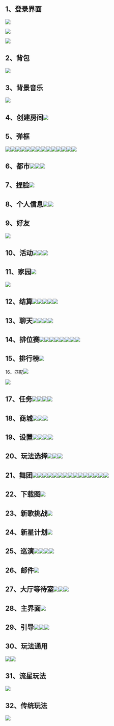 

## 1、登录界面
![](https://cdn.nlark.com/yuque/0/2024/png/43385223/1712915916542-bf12f1e9-f661-4c0f-b167-a13c486ec709.png)

![](https://cdn.nlark.com/yuque/0/2024/png/43385223/1712915924122-06616d79-6c3a-4079-96a2-8c96a5bca4e5.png)

![](https://cdn.nlark.com/yuque/0/2024/png/43385223/1712915931982-b2951c0c-71b0-427c-96d9-ebde928bf9e9.png)

## 2、背包
![](https://cdn.nlark.com/yuque/0/2024/png/43385223/1712915956750-2a6d969d-7ed0-4072-8547-27ffce22073e.png)

## 3、背景音乐
![](https://cdn.nlark.com/yuque/0/2024/png/43385223/1712915981922-20e8283e-a9a2-47c2-ae3d-8e7cb29c3910.png)

## 4、创建房间![](https://cdn.nlark.com/yuque/0/2024/png/43385223/1712915982268-82a9ef5a-1980-4187-9238-7b13dcc6faaf.png)
## 5、弹框
![](https://cdn.nlark.com/yuque/0/2024/png/43385223/1712916064646-226c86a3-2b21-47a3-86a0-e2965d27b780.png)![](https://cdn.nlark.com/yuque/0/2024/png/43385223/1712916064619-4204115b-b4ed-4c9c-9339-70097384198f.png)![](https://cdn.nlark.com/yuque/0/2024/png/43385223/1712916064791-7d0ec525-0b66-4860-ae2a-35c6b63f369d.png)![](https://cdn.nlark.com/yuque/0/2024/png/43385223/1712916064744-68e81287-e109-4687-8221-d4a0f62f5b1e.png)![](https://cdn.nlark.com/yuque/0/2024/png/43385223/1712916064855-d233527b-2051-49fd-9cca-868860f3d68a.png)![](https://cdn.nlark.com/yuque/0/2024/png/43385223/1712916065654-bf7e7cd6-c951-4d7e-8637-24102e923998.png)![](https://cdn.nlark.com/yuque/0/2024/png/43385223/1712916065501-efc9bb98-dc8e-4403-8287-812c4b0ab902.png)![](https://cdn.nlark.com/yuque/0/2024/png/43385223/1712916065782-28f87f68-9a69-45e8-be7a-77105e40f9b7.png)![](https://cdn.nlark.com/yuque/0/2024/png/43385223/1712916065801-72b7ed32-6dc9-4a4b-9e4d-197a15e1a1b1.png)![](https://cdn.nlark.com/yuque/0/2024/png/43385223/1712916066139-db40324b-b5a1-4c2b-9ead-729594948d88.png)![](https://cdn.nlark.com/yuque/0/2024/png/43385223/1712916066314-247259f1-5a86-404f-a668-1b4f8296a1b6.png)![](https://cdn.nlark.com/yuque/0/2024/png/43385223/1712916066688-7b306049-ae10-4b02-a6ab-fc8fa325ce51.png)![](https://cdn.nlark.com/yuque/0/2024/png/43385223/1712916067203-9a4b625d-f69d-4b52-8c27-ab850925998e.png)![](https://cdn.nlark.com/yuque/0/2024/png/43385223/1712916066888-3cbdf6ca-1161-4f53-bffc-afa52f61f17e.png)

## 6、都市![](https://cdn.nlark.com/yuque/0/2024/png/43385223/1712916067663-cdebbb6f-3c8e-4cae-8188-8f7b605a6f7b.png)![](https://cdn.nlark.com/yuque/0/2024/png/43385223/1712916067903-653e7d12-c093-4f25-9dab-372049508300.png)![](https://cdn.nlark.com/yuque/0/2024/png/43385223/1712916067666-599f80fd-2ebb-4de5-a896-3d49b5971501.png)
## 7、捏脸![](https://cdn.nlark.com/yuque/0/2024/png/43385223/1712916068438-fcd4888d-0b25-4cde-ab8c-535344b35bad.png)
## 8、个人信息![](https://cdn.nlark.com/yuque/0/2024/png/43385223/1712916068231-22872996-c67d-4fc8-a0aa-5a04393d5bc4.png)![](https://cdn.nlark.com/yuque/0/2024/png/43385223/1712916068630-882611be-f456-4b0b-ab04-b2f48af1a9ac.png)
## 9、好友
![](https://cdn.nlark.com/yuque/0/2024/png/43385223/1712916096046-6de41f23-3969-4b5c-a83f-f5dd06c1f6f9.png)

## 10、活动![](https://cdn.nlark.com/yuque/0/2024/png/43385223/1712916096194-d0f5a3d3-edc1-4b36-ad3a-3bfd84c5f2e0.png)![](https://cdn.nlark.com/yuque/0/2024/png/43385223/1712916096435-4d25954e-bdab-4393-94ef-bad652a63f06.png)![](https://cdn.nlark.com/yuque/0/2024/png/43385223/1712916096885-aeeec37d-96d1-4c41-a54d-7551cc7b6495.png)
## 11、家园![](https://cdn.nlark.com/yuque/0/2024/png/43385223/1712916096488-79606120-44af-44f6-94ef-e76447cf1661.png)
![](https://cdn.nlark.com/yuque/0/2024/png/43385223/1712916097738-ffb8e84d-5645-4bdc-b872-408162240a46.png)

## 12、结算![](https://cdn.nlark.com/yuque/0/2024/png/43385223/1712916097950-17d0eb92-460b-4770-a5af-190a28496bb3.png)![](https://cdn.nlark.com/yuque/0/2024/png/43385223/1712916097911-89677daf-cc8f-4047-9052-f9c21d01ef00.png)![](https://cdn.nlark.com/yuque/0/2024/png/43385223/1712916097963-a3f3bf0f-efdb-4534-ba3a-920d4ff8f8c7.png)![](https://cdn.nlark.com/yuque/0/2024/png/43385223/1712916098452-b07c2e9a-0ac0-46f9-b877-523ea31e9074.png)![](https://cdn.nlark.com/yuque/0/2024/png/43385223/1712916098999-2c1b5f99-714e-4009-8103-20bac5673ba9.png)
## 13、聊天![](https://cdn.nlark.com/yuque/0/2024/png/43385223/1712916098959-64dab736-1ea3-41f3-9012-9bc259af7fcd.png)![](https://cdn.nlark.com/yuque/0/2024/png/43385223/1712916098936-2603fa40-e182-4e5d-a124-27aafbbdefb0.png)![](https://cdn.nlark.com/yuque/0/2024/png/43385223/1712916099057-1fcf2d3b-b0ce-4114-a6df-baefdfdce066.png)![](https://cdn.nlark.com/yuque/0/2024/png/43385223/1712916099507-ca352ec9-6bbb-4037-b1a2-81d9a8948c58.png)
## 14、排位赛![](https://cdn.nlark.com/yuque/0/2024/png/43385223/1712916100495-4544255e-f8ca-4621-a4b7-8efbe18e441f.png)![](https://cdn.nlark.com/yuque/0/2024/png/43385223/1712916100184-67919e94-dcd3-4d27-a264-72e8fb79d79a.png)![](https://cdn.nlark.com/yuque/0/2024/png/43385223/1712916100192-3ae9b8bf-4085-49e1-bf00-d57b9c42dc04.png)![](https://cdn.nlark.com/yuque/0/2024/png/43385223/1712916100657-ecf9fa18-2f88-49c9-96f8-5ce8d654d527.png)![](https://cdn.nlark.com/yuque/0/2024/png/43385223/1712916100730-ce7e9f8b-9992-4e07-b267-75e20a0b052b.png)![](https://cdn.nlark.com/yuque/0/2024/png/43385223/1712916101145-f44e959d-f3b7-4efc-927d-8de8a66b7b6d.png)![](https://cdn.nlark.com/yuque/0/2024/png/43385223/1712916101205-f644a08f-5496-4015-aa6b-bd5a9d652e3d.png)![](https://cdn.nlark.com/yuque/0/2024/png/43385223/1712916101369-b8c22206-2195-40a7-a1cd-4bbebd9c3232.png)
## 15、排行榜![](https://cdn.nlark.com/yuque/0/2024/png/43385223/1712916101874-9fcc9835-8e7c-4037-8d4c-cf9ab5729abd.png)
16、匹配![](https://cdn.nlark.com/yuque/0/2024/png/43385223/1712916101897-e33786f1-19b3-410f-abb5-eb1b281c5c6d.png)

![](https://cdn.nlark.com/yuque/0/2024/png/43385223/1712916102415-6762005c-284e-4576-b0f5-40b97eb74d45.png)

## 17、任务![](https://cdn.nlark.com/yuque/0/2024/png/43385223/1712916102347-199f25c3-8272-4b30-8a3a-21f8020f4acd.png)![](https://cdn.nlark.com/yuque/0/2024/png/43385223/1712916102558-6d0f2d5f-2464-4a2e-89c8-1da6da30a0bd.png)![](https://cdn.nlark.com/yuque/0/2024/png/43385223/1712916102938-5751d61f-1907-419c-938d-41e37ff82ec7.png)![](https://cdn.nlark.com/yuque/0/2024/png/43385223/1712916102810-97f4a4cf-1eb0-4d2d-8245-de5c8c0f98bb.png)
## 18、商城![](https://cdn.nlark.com/yuque/0/2024/png/43385223/1712916103272-669224e4-081e-455c-ba8e-f5e40aa93f0e.png)![](https://cdn.nlark.com/yuque/0/2024/png/43385223/1712916103490-696e97b5-a060-4e1f-993a-aa58759ac0c2.png)![](https://cdn.nlark.com/yuque/0/2024/png/43385223/1712916103501-1a185c17-c9dd-420e-825c-f8e7e7a3fac9.png)
## 19、设置![](https://cdn.nlark.com/yuque/0/2024/png/43385223/1712916103909-8d86f757-528e-445a-8669-6617ef94027b.png)![](https://cdn.nlark.com/yuque/0/2024/png/43385223/1712916104137-1373d317-1ea1-4e7f-9e74-9d6691a3760e.png)![](https://cdn.nlark.com/yuque/0/2024/png/43385223/1712916104304-2d1a24cb-da23-402e-b37e-31e18625caf6.png)![](https://cdn.nlark.com/yuque/0/2024/png/43385223/1712916104658-dd63987d-6f56-49ff-aa95-532d57d5d1ee.png)
## 20、玩法选择![](https://cdn.nlark.com/yuque/0/2024/png/43385223/1712916104573-1629a12c-a46e-4b51-8052-c7595a14e89f.png)![](https://cdn.nlark.com/yuque/0/2024/png/43385223/1712916105211-b3026f2e-6281-43f6-ab19-8a562ac2ff27.png)![](https://cdn.nlark.com/yuque/0/2024/png/43385223/1712916105541-354f97c9-abe8-4c3e-a261-f32a639ac360.png)
## 21、舞团![](https://cdn.nlark.com/yuque/0/2024/png/43385223/1712916105841-ccb1497e-e97b-44bd-8906-0d174c965acc.png)![](https://cdn.nlark.com/yuque/0/2024/png/43385223/1712916105775-c0f153e8-e0dd-46d6-8223-40d519e114b7.png)![](https://cdn.nlark.com/yuque/0/2024/png/43385223/1712916105992-54f308fa-7401-4675-98b7-bab49190358d.png)![](https://cdn.nlark.com/yuque/0/2024/png/43385223/1712916106448-46a2e9b9-bb71-49f8-8675-0fd0d2bfd392.png)![](https://cdn.nlark.com/yuque/0/2024/png/43385223/1712916106929-0604a120-9505-4d6f-890d-805afab61439.png)![](https://cdn.nlark.com/yuque/0/2024/png/43385223/1712916106699-d8bbf330-8cdb-45f6-adbf-ad2e97d66493.png)![](https://cdn.nlark.com/yuque/0/2024/png/43385223/1712916106859-d0123f5d-aa73-4c69-a85f-835e5d60881b.png)![](https://cdn.nlark.com/yuque/0/2024/png/43385223/1712916107301-87ef2c35-9d5a-488d-bc5f-350374cdda7c.png)![](https://cdn.nlark.com/yuque/0/2024/png/43385223/1712916107493-b95873a2-0d16-4a0b-aabe-b69b519da3c0.png)![](https://cdn.nlark.com/yuque/0/2024/png/43385223/1712916107662-638462cd-e39a-4c20-8a51-7b50736ac39c.png)![](https://cdn.nlark.com/yuque/0/2024/png/43385223/1712916107645-c53f1cc2-ad0a-4380-a6ad-1ec4dfe6cb0e.png)![](https://cdn.nlark.com/yuque/0/2024/png/43385223/1712916108222-feaad6b0-c7c0-4ad5-a3df-34deb610bbee.png)![](https://cdn.nlark.com/yuque/0/2024/png/43385223/1712916108439-43ff2c30-95d9-42c3-9a9f-3111217c7384.png)![](https://cdn.nlark.com/yuque/0/2024/png/43385223/1712916108672-b6a936c0-bb6b-4aa3-8224-65b3202ac3c0.png)![](https://cdn.nlark.com/yuque/0/2024/png/43385223/1712916108584-84203659-350d-4697-b494-75ae356a1e9f.png)
## 22、下载图![](https://cdn.nlark.com/yuque/0/2024/png/43385223/1712916108816-a4b85eb9-4331-4b8f-af88-51e136d00c9a.png)
## 23、新歌挑战![](https://cdn.nlark.com/yuque/0/2024/png/43385223/1712916109369-71dd7376-f224-4872-b89e-1ffc8194e8d8.png)
## 24、新星计划![](https://cdn.nlark.com/yuque/0/2024/png/43385223/1712916109717-6085fd0b-14d2-475e-975e-8dc932e1dfe7.png)
## 25、巡演![](https://cdn.nlark.com/yuque/0/2024/png/43385223/1712916110127-1073ec19-60c6-4ea3-89d6-75dd5be5f1b2.png)![](https://cdn.nlark.com/yuque/0/2024/png/43385223/1712916110305-512bd6e0-a574-46e3-b475-ad07d2924962.png)![](https://cdn.nlark.com/yuque/0/2024/png/43385223/1712916110257-44097bd4-5ae7-47a1-aafb-17f45a4a30a5.png)![](https://cdn.nlark.com/yuque/0/2024/png/43385223/1712916112118-2f413d32-02fe-418b-96a0-4663f119bfec.png)
## 26、邮件![](https://cdn.nlark.com/yuque/0/2024/png/43385223/1712916110759-458ece54-eaed-4e2c-b808-89548e13d3db.png)
## 27、大厅等待室![](https://cdn.nlark.com/yuque/0/2024/png/43385223/1712916111387-6f73d32e-c1a3-487b-a4ba-e1626e16fdaf.png)![](https://cdn.nlark.com/yuque/0/2024/png/43385223/1712916111387-41d88f32-dbe5-4b0b-914d-06f0a7fad599.png)![](https://cdn.nlark.com/yuque/0/2024/png/43385223/1712916111242-ef06bd7b-c33e-4aab-acda-c346eb3a660f.png)
## 28、主界面![](https://cdn.nlark.com/yuque/0/2024/png/43385223/1712916112086-d67223b7-7cce-4e38-8d60-52e23604c077.png)
## 29、引导![](https://cdn.nlark.com/yuque/0/2024/png/43385223/1712916112250-4b04f9d1-d22c-4143-8e5c-6ac9ec1b4e12.png)![](https://cdn.nlark.com/yuque/0/2024/png/43385223/1712916112432-a97f536c-6520-4439-881c-26da4bec3258.png)![](https://cdn.nlark.com/yuque/0/2024/png/43385223/1712916112685-2bb51e47-7c0d-405d-8cb2-2ff199dbfe22.png)
## 30、玩法通用
![](https://cdn.nlark.com/yuque/0/2024/png/43385223/1712916114597-ebe642d3-64c1-4c58-aead-1a0b39619d64.png)![](https://cdn.nlark.com/yuque/0/2024/png/43385223/1712916114777-7ec364df-5c5d-4ced-bc62-17ca1a465da9.png)

## 31、流星玩法
![](https://cdn.nlark.com/yuque/0/2024/png/43385223/1712916459867-f5c4f699-4b58-4978-a0d0-87ab471f2e39.png)

## 32、传统玩法
![](https://cdn.nlark.com/yuque/0/2024/png/43385223/1713179780039-face3f97-dea5-48bc-9940-481f73e4b436.png)

